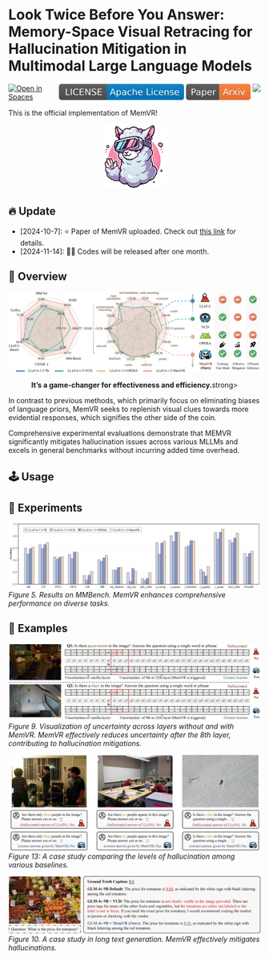 # Look Twice Before You Answer: Memory-Space Visual Retracing for Hallucination Mitigation in Multimodal Large Language Models
<!-- **Look Twice Before You Answer: Memory-Space Visual Retracing for Hallucination Mitigation in Multimodal Large Language Models** -->

<div style='display:flex; gap: 0.25rem; '>
  <a href="https://huggingface.co/"><img src="https://huggingface.co/datasets/huggingface/badges/raw/main/open-in-hf-spaces-sm-dark.svg" alt="Open in Spaces"></a>
  <a href="LICENCE"><img src="assets/LICENSE-Apache%20License-blue.svg" alt="License"></a>
  <a href="https://arxiv.org/abs/2410.03577"><img src="assets/Paper-Arxiv-orange.svg" ></a>
  <a href='https://www.google.com/'><img src='https://img.shields.io/badge/Zhihu-Markdown-blue'></a>
</div>

This is the official implementation of MemVR!

<div align="center">
<img src="assets/memvrlogo.png" width="25%">
</div>

## 🔥 Update
* [2024-10-7]: ⭐️ Paper of MemVR uploaded. Check out [this link](https://arxiv.org/abs/2410.03577) for details.
* [2024-11-14]: 🚀🚀 Codes will be released after one month.

## 🎯 Overview
![MemVR](assets/bigfig.png)

<div align="center">
<strong>It’s a game-changer for effectiveness and efficiency.</strong>strong>
</div>

In contrast to previous methods, which primarily focus on eliminating biases of language priors, MemVR seeks to replenish visual clues towards more evidential responses, which signifies the other side of the coin.

Comprehensive experimental evaluations demonstrate that MEMVR significantly mitigates hallucination issues across various MLLMs and excels in general benchmarks without incurring added time overhead.

## 🕹️ Usage

## 🏅 Experiments
![MemVR](assets/mmbench.png)
*Figure 5. Results on MMBench. MemVR enhances comprehensive performance on diverse tasks.*

## 📌 Examples
![Case1](assets/caseA.png)
*Figure 9. Visualization of uncertainty across layers without and with MemVR. MemVR effectively reduces uncertainty after the 8th layer, contributing to hallucination mitigations.*

![MemVR](assets/cases2.png)
*Figure 13: A case study comparing the levels of hallucination among various baselines.*

![Case2](assets/longcase.png)
*Figure 10. A case study in long text generation. MemVR effectively mitigates hallucinations.*

